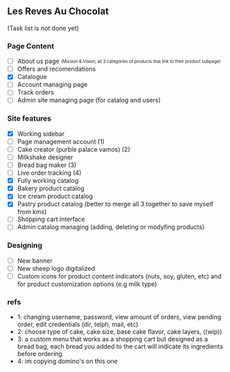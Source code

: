 ## Les Reves Au Chocolat
(Task list is not done yet)

### Page Content
- [ ] About us page <sub><sup>(Mission & Vision, all 3 categories of products that link to their product subpage)<sup><sub>
- [ ] Offers and recomendations
- [X] Catalogue
- [ ] Account managing page
- [ ] Track orders
- [ ] Admin site managing page (for catalog and users)

### Site features
- [X] Working sidebar
- [ ] Page management account (1)
- [ ] Cake creator (purble palace vamos) (2)
- [ ] Milkshake designer
- [ ] Bread bag maker (3)
- [ ] Live order tracking (4)
- [X] Fully working catalog
- [X] Bakery product catalog 
- [X] Ice cream product catalog
- [X] Pastry product catalog (better to merge all 3 together to save myself from kms)
- [ ] Shopping cart interface
- [ ] Admin catalog managing (adding, deleting or modyfing products)

### Designing
- [ ] New banner
- [ ] New sheep logo digitalized
- [ ] Custom icons for product content indicators (nuts, soy, gluten, etc) and for product customization options (e.g milk type)

### refs
- 1: changing username, password, view amount of orders, view pending order, edit credentials (dir, telph, mail, etc)
- 2: choose type of cake, cake size, base cake flavor, cake layers, ((wip))
- 3: a custom menu that works as a shopping cart but designed as a bread bag, each bread you added to the cart will indicate its ingredients before ordering
- 4: im copying domino's on this one

